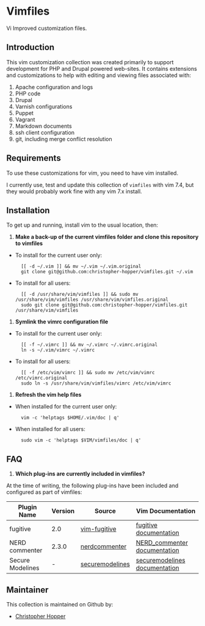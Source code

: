 Vimfiles
========

Vi Improved customization files.

## Introduction

This vim customization collection was created primarily to support development for PHP and Drupal powered web-sites. It contains extensions and customizations to help with editing and viewing files associated with:

1. Apache configuration and logs
1. PHP code
1. Drupal 
1. Varnish configurations
1. Puppet
1. Vagrant
1. Markdown documents
1. ssh client configuration
1. git, including merge conflict resolution

## Requirements

To use these customizations for vim, you need to have vim installed. 

I currently use, test and update this collection of `vimfiles` with vim 7.4, but they would probably work fine with any vim 7.x install. 

## Installation

To get up and running, install vim to the usual location, then:

1. **Make a back-up of the current vimfiles folder and clone this repository to vimfiles**
  
  - To install for the current user only:

          [[ -d ~/.vim ]] && mv ~/.vim ~/.vim.original
          git clone git@github.com:christopher-hopper/vimfiles.git ~/.vim
  - To install for all users:

          [[ -d /usr/share/vim/vimfiles ]] && sudo mv /usr/share/vim/vimfiles /usr/share/vim/vimfiles.original
          sudo git clone git@github.com:christopher-hopper/vimfiles.git /usr/share/vim/vimfiles
1. **Symlink the vimrc configuration file**
  
  - To install for the current user only:

          [[ -f ~/.vimrc ]] && mv ~/.vimrc ~/.vimrc.original
          ln -s ~/.vim/vimrc ~/.vimrc
  - To install for all users:

          [[ -f /etc/vim/vimrc ]] && sudo mv /etc/vim/vimrc /etc/vimrc.original
          sudo ln -s /usr/share/vim/vimfiles/vimrc /etc/vim/vimrc
1. **Refresh the vim help files**

  - When installed for the current user only:

          vim -c 'helptags $HOME/.vim/doc | q'
  - When installed for all users:

          sudo vim -c 'helptags $VIM/vimfiles/doc | q'

## FAQ

1. **Which plug-ins are currently included in vimfiles?**
  
  At the time of writing, the following plug-ins have been included and configured as part of vimfiles:

  |Plugin Name          | Version | Source              | Vim Documentation                 |
  |---------------------|---------|---------------------|-----------------------------------|
  | fugitive            | 2.0     | [vim-fugitive][]    | [fugitive documentation][]        |
  | NERD commenter      | 2.3.0   | [nerdcommenter][]   | [NERD_commenter documentation][]  |
  | Secure Modelines    | -       | [securemodelines][] | [securemodelines documentation][] |

[vim-fugitive]: https://github.com/tpope/vim-fugitive
[fugitive documentation]: http://www.vim.org/scripts/script.php?script_id=2975
[nerdcommenter]: https://github.com/scrooloose/nerdcommenter
[NERD_commenter documentation]: http://www.vim.org/scripts/script.php?script_id=1218
[securemodelines]: https://github.com/ciaranm/securemodelines
[securemodelines documentation]: http://www.vim.org/scripts/script.php?script_id=1876

## Maintainer

This collection is maintained on Github by:

- [Christopher Hopper](https://github.com/christopher-hopper)

